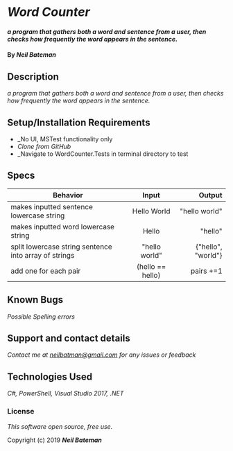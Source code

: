 # _Word Counter_

#### _a program that gathers both a word and sentence from a user, then checks how frequently the word appears in the sentence._

#### By _**Neil Bateman**_

## Description

_a program that gathers both a word and sentence from a user, then checks how frequently the word appears in the sentence._

## Setup/Installation Requirements
* _No UI, MSTest functionality only
* _Clone from GitHub_
* _Navigate to WordCounter.Tests in terminal directory to test

## Specs

| Behavior | Input | Output | 
| ------------- |:-------------:| -----:| 
| makes inputted sentence lowercase string | Hello World | "hello world" | 
| makes inputted word lowercase string | Hello | "hello" |
| split lowercase string sentence into array of strings | "hello world" | {"hello", "world"} || check each element of the array for the check word | the == cat | false | 
| add one for each pair | (hello == hello) | pairs +=1 |

## Known Bugs

_Possible Spelling errors_

## Support and contact details

_Contact me at neilbatman@gmail.com for any issues or feedback_

## Technologies Used

_C#, PowerShell, Visual Studio 2017, .NET_

### License

*This software open source, free use.*

Copyright (c) 2019 **_Neil Bateman_**
